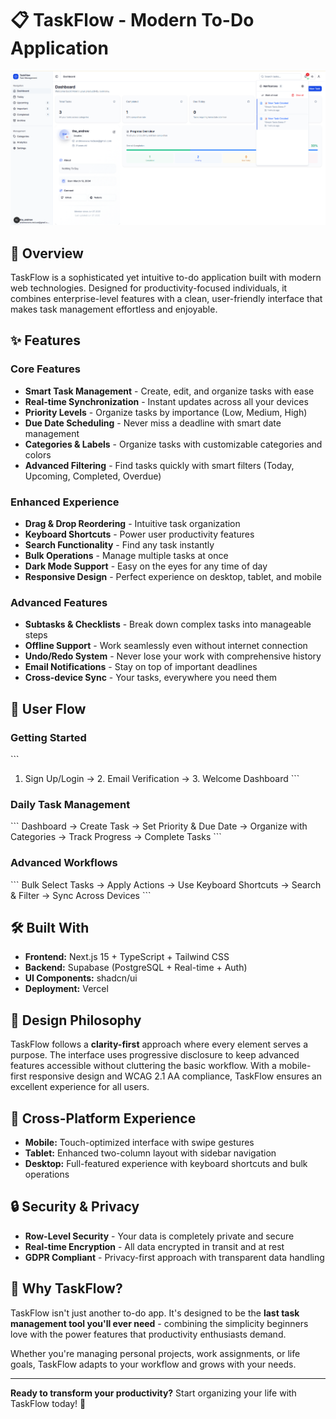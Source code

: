# 📋 TaskFlow - Modern To-Do Application

![TaskFlow App Screenshot](public/image.png)

## 🎯 Overview

TaskFlow is a sophisticated yet intuitive to-do application built with modern web technologies. Designed for productivity-focused individuals, it combines enterprise-level features with a clean, user-friendly interface that makes task management effortless and enjoyable.

## ✨ Features

### Core Features
- **Smart Task Management** - Create, edit, and organize tasks with ease
- **Real-time Synchronization** - Instant updates across all your devices
- **Priority Levels** - Organize tasks by importance (Low, Medium, High)
- **Due Date Scheduling** - Never miss a deadline with smart date management
- **Categories & Labels** - Organize tasks with customizable categories and colors
- **Advanced Filtering** - Find tasks quickly with smart filters (Today, Upcoming, Completed, Overdue)

### Enhanced Experience
- **Drag & Drop Reordering** - Intuitive task organization
- **Keyboard Shortcuts** - Power user productivity features
- **Search Functionality** - Find any task instantly
- **Bulk Operations** - Manage multiple tasks at once
- **Dark Mode Support** - Easy on the eyes for any time of day
- **Responsive Design** - Perfect experience on desktop, tablet, and mobile

### Advanced Features
- **Subtasks & Checklists** - Break down complex tasks into manageable steps
- **Offline Support** - Work seamlessly even without internet connection
- **Undo/Redo System** - Never lose your work with comprehensive history
- **Email Notifications** - Stay on top of important deadlines
- **Cross-device Sync** - Your tasks, everywhere you need them

## 🚀 User Flow

### Getting Started
\`\`\`
1. Sign Up/Login → 2. Email Verification → 3. Welcome Dashboard
\`\`\`

### Daily Task Management
\`\`\`
Dashboard → Create Task → Set Priority & Due Date → Organize with Categories → Track Progress → Complete Tasks
\`\`\`

### Advanced Workflows
\`\`\`
Bulk Select Tasks → Apply Actions → Use Keyboard Shortcuts → Search & Filter → Sync Across Devices
\`\`\`

## 🛠️ Built With

- **Frontend:** Next.js 15 + TypeScript + Tailwind CSS
- **Backend:** Supabase (PostgreSQL + Real-time + Auth)
- **UI Components:** shadcn/ui
- **Deployment:** Vercel

## 🎨 Design Philosophy

TaskFlow follows a **clarity-first** approach where every element serves a purpose. The interface uses progressive disclosure to keep advanced features accessible without cluttering the basic workflow. With a mobile-first responsive design and WCAG 2.1 AA compliance, TaskFlow ensures an excellent experience for all users.

## 📱 Cross-Platform Experience

- **Mobile:** Touch-optimized interface with swipe gestures
- **Tablet:** Enhanced two-column layout with sidebar navigation  
- **Desktop:** Full-featured experience with keyboard shortcuts and bulk operations

## 🔒 Security & Privacy

- **Row-Level Security** - Your data is completely private and secure
- **Real-time Encryption** - All data encrypted in transit and at rest
- **GDPR Compliant** - Privacy-first approach with transparent data handling

## 🌟 Why TaskFlow?

TaskFlow isn't just another to-do app. It's designed to be the **last task management tool you'll ever need** - combining the simplicity beginners love with the power features that productivity enthusiasts demand.

Whether you're managing personal projects, work assignments, or life goals, TaskFlow adapts to your workflow and grows with your needs.

---

**Ready to transform your productivity?** Start organizing your life with TaskFlow today! 🚀
